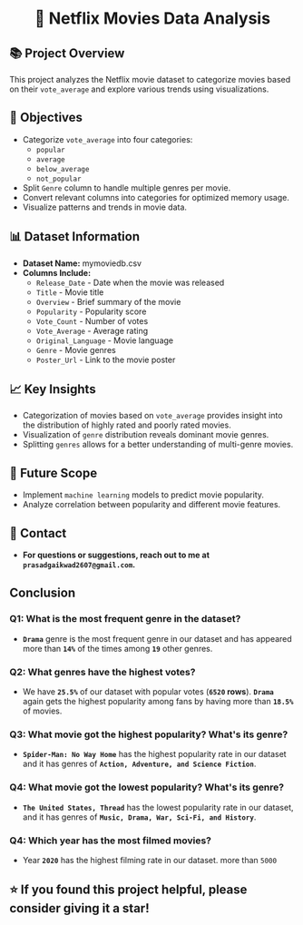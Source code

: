 
<h1 align="center">🎥 Netflix Movies Data Analysis</h1>


## 📚 Project Overview
This project analyzes the Netflix movie dataset to categorize movies based on their `vote_average` and explore various trends using visualizations.

## 🎯 Objectives
- Categorize `vote_average` into four categories:
  - `popular`
  - `average`
  - `below_average`
  - `not_popular`
- Split `Genre` column to handle multiple genres per movie.
- Convert relevant columns into categories for optimized memory usage.
- Visualize patterns and trends in movie data.

## 📊 Dataset Information
- **Dataset Name:** mymoviedb.csv
- **Columns Include:**
  - `Release_Date` - Date when the movie was released
  - `Title` - Movie title
  - `Overview` - Brief summary of the movie
  - `Popularity` - Popularity score
  - `Vote_Count` - Number of votes
  - `Vote_Average` - Average rating
  - `Original_Language` - Movie language
  - `Genre` - Movie genres
  - `Poster_Url` - Link to the movie poster


## 📈 Key Insights
- Categorization of movies based on `vote_average` provides insight into the distribution of highly rated and poorly rated movies.
- Visualization of `genre` distribution reveals dominant movie genres.
- Splitting `genres` allows for a better understanding of multi-genre movies.
  
## 📝 Future Scope
- Implement `machine learning` models to predict movie popularity.
- Analyze correlation between popularity and different movie features.

## 📧 Contact
- **For questions or suggestions, reach out to me at `prasadgaikwad2607@gmail.com`.**

## Conclusion

### Q1: What is the most frequent genre in the dataset?
- **`Drama`** genre is the most frequent genre in our dataset and has appeared more than **`14%`** of the times among **`19`** other genres.

### Q2: What genres have the highest votes?
- We have **`25.5%`** of our dataset with popular votes (**`6520` rows**). **`Drama`** again gets the highest popularity among fans by having more than **`18.5%`** of movies.

### Q3: What movie got the highest popularity? What's its genre?
- **`Spider-Man: No Way Home`** has the highest popularity rate in our dataset and it has genres of **`Action, Adventure, and Science Fiction`**.

### Q4: What movie got the lowest popularity? What's its genre?
- **`The United States, Thread`** has the lowest popularity rate in our dataset, and it has genres of **`Music, Drama, War, Sci-Fi, and History`**.

### Q4: Which year has the most filmed movies?
- Year **`2020`** has the highest filming rate in our dataset. more than `5000`

## ⭐️ If you found this project helpful, please consider giving it a star!
